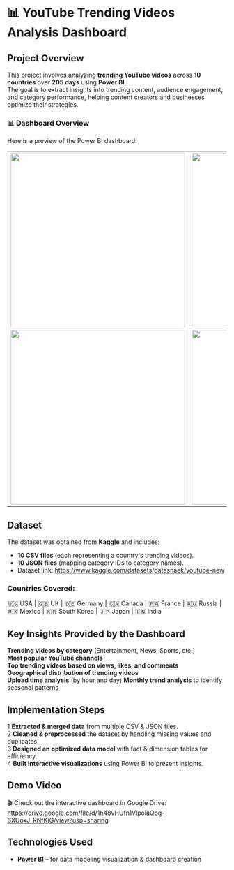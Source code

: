 # 📊 YouTube Trending Videos Analysis Dashboard

## Project Overview  
This project involves analyzing **trending YouTube videos** across **10 countries** over **205 days** using **Power BI**.  
The goal is to extract insights into trending content, audience engagement, and category performance, helping content creators and businesses optimize their strategies.  

### 📊 Dashboard Overview
Here is a preview of the Power BI dashboard:

<table>
  <tr>
    <td><img src="![Image](https://github.com/user-attachments/assets/c21fb55d-9002-47cc-bbda-f03557349532)
" width="400"></td>
    <td><img src="![Image](https://github.com/user-attachments/assets/94012a99-5bdf-4032-a9e4-ec4acfeeb48f)
" width="400"></td>
  </tr>
  <tr>
    <td><img src="![Image](https://github.com/user-attachments/assets/88dd47ef-6521-47c4-a8f5-c4a69968a579)
" width="400"></td>
    <td><img src="![Image](https://github.com/user-attachments/assets/e5b247f2-a642-4109-88cf-896f97a39fe8)" width="400"></td>
  </tr>
</table>

## Dataset  
The dataset was obtained from **Kaggle** and includes:  
- **10 CSV files** (each representing a country's trending videos).  
- **10 JSON files** (mapping category IDs to category names).
- Dataset link: https://www.kaggle.com/datasets/datasnaek/youtube-new

### Countries Covered:  
🇺🇸 USA | 🇬🇧 UK | 🇩🇪 Germany | 🇨🇦 Canada | 🇫🇷 France | 🇷🇺 Russia | 🇲🇽 Mexico | 🇰🇷 South Korea | 🇯🇵 Japan | 🇮🇳 India  

## Key Insights Provided by the Dashboard  
 **Trending videos by category** (Entertainment, News, Sports, etc.)  
 **Most popular YouTube channels**  
 **Top trending videos based on views, likes, and comments**  
 **Geographical distribution of trending videos**   
 **Upload time analysis** (by hour and day) 
 **Monthly trend analysis** to identify seasonal patterns  

## Implementation Steps  
1 **Extracted & merged data** from multiple CSV & JSON files.  
2 **Cleaned & preprocessed** the dataset by handling missing values and duplicates.  
3 **Designed an optimized data model** with fact & dimension tables for efficiency.  
4 **Built interactive visualizations** using Power BI to present insights.  

## Demo Video  
🎬 Check out the interactive dashboard in Google Drive: https://drive.google.com/file/d/1h48vHUfn1VlpolaQog-6XUoxJ_RNfKiG/view?usp=sharing
  

## Technologies Used  
- **Power BI** – for data modeling visualization & dashboard creation  

